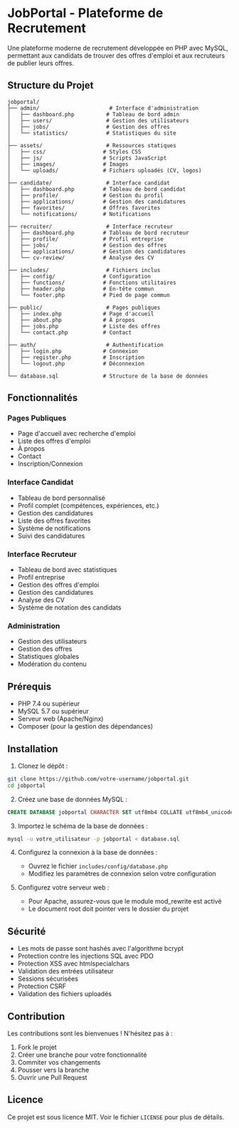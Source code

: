 # JobPortal - Plateforme de Recrutement

Une plateforme moderne de recrutement développée en PHP avec MySQL, permettant aux candidats de trouver des offres d'emploi et aux recruteurs de publier leurs offres.

## Structure du Projet

```
jobportal/
├── admin/                      # Interface d'administration
│   ├── dashboard.php          # Tableau de bord admin
│   ├── users/                 # Gestion des utilisateurs
│   ├── jobs/                  # Gestion des offres
│   └── statistics/            # Statistiques du site
│
├── assets/                    # Ressources statiques
│   ├── css/                  # Styles CSS
│   ├── js/                   # Scripts JavaScript
│   ├── images/               # Images
│   └── uploads/              # Fichiers uploadés (CV, logos)
│
├── candidate/                 # Interface candidat
│   ├── dashboard.php         # Tableau de bord candidat
│   ├── profile/              # Gestion du profil
│   ├── applications/         # Gestion des candidatures
│   ├── favorites/            # Offres favorites
│   └── notifications/        # Notifications
│
├── recruiter/                 # Interface recruteur
│   ├── dashboard.php         # Tableau de bord recruteur
│   ├── profile/              # Profil entreprise
│   ├── jobs/                 # Gestion des offres
│   ├── applications/         # Gestion des candidatures
│   └── cv-review/            # Analyse des CV
│
├── includes/                  # Fichiers inclus
│   ├── config/               # Configuration
│   ├── functions/            # Fonctions utilitaires
│   ├── header.php            # En-tête commun
│   └── footer.php            # Pied de page commun
│
├── public/                    # Pages publiques
│   ├── index.php             # Page d'accueil
│   ├── about.php             # À propos
│   ├── jobs.php              # Liste des offres
│   └── contact.php           # Contact
│
├── auth/                      # Authentification
│   ├── login.php             # Connexion
│   ├── register.php          # Inscription
│   └── logout.php            # Déconnexion
│
└── database.sql              # Structure de la base de données
```

## Fonctionnalités

### Pages Publiques
- Page d'accueil avec recherche d'emploi
- Liste des offres d'emploi
- À propos
- Contact
- Inscription/Connexion

### Interface Candidat
- Tableau de bord personnalisé
- Profil complet (compétences, expériences, etc.)
- Gestion des candidatures
- Liste des offres favorites
- Système de notifications
- Suivi des candidatures

### Interface Recruteur
- Tableau de bord avec statistiques
- Profil entreprise
- Gestion des offres d'emploi
- Gestion des candidatures
- Analyse des CV
- Système de notation des candidats

### Administration
- Gestion des utilisateurs
- Gestion des offres
- Statistiques globales
- Modération du contenu

## Prérequis

- PHP 7.4 ou supérieur
- MySQL 5.7 ou supérieur
- Serveur web (Apache/Nginx)
- Composer (pour la gestion des dépendances)

## Installation

1. Clonez le dépôt :
```bash
git clone https://github.com/votre-username/jobportal.git
cd jobportal
```

2. Créez une base de données MySQL :
```sql
CREATE DATABASE jobportal CHARACTER SET utf8mb4 COLLATE utf8mb4_unicode_ci;
```

3. Importez le schéma de la base de données :
```bash
mysql -u votre_utilisateur -p jobportal < database.sql
```

4. Configurez la connexion à la base de données :
   - Ouvrez le fichier `includes/config/database.php`
   - Modifiez les paramètres de connexion selon votre configuration

5. Configurez votre serveur web :
   - Pour Apache, assurez-vous que le module mod_rewrite est activé
   - Le document root doit pointer vers le dossier du projet

## Sécurité

- Les mots de passe sont hashés avec l'algorithme bcrypt
- Protection contre les injections SQL avec PDO
- Protection XSS avec htmlspecialchars
- Validation des entrées utilisateur
- Sessions sécurisées
- Protection CSRF
- Validation des fichiers uploadés

## Contribution

Les contributions sont les bienvenues ! N'hésitez pas à :
1. Fork le projet
2. Créer une branche pour votre fonctionnalité
3. Commiter vos changements
4. Pousser vers la branche
5. Ouvrir une Pull Request

## Licence

Ce projet est sous licence MIT. Voir le fichier `LICENSE` pour plus de détails.
